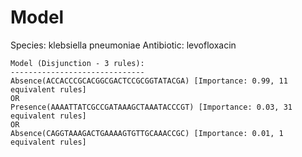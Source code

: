
# Model

Species: klebsiella pneumoniae
Antibiotic: levofloxacin

```
Model (Disjunction - 3 rules):
------------------------------
Absence(ACCACCCGCACGGCGACTCCGCGGTATACGA) [Importance: 0.99, 11 equivalent rules]
OR
Presence(AAAATTATCGCCGATAAAGCTAAATACCCGT) [Importance: 0.03, 31 equivalent rules]
OR
Absence(CAGGTAAAGACTGAAAAGTGTTGCAAACCGC) [Importance: 0.01, 1 equivalent rules]

```

